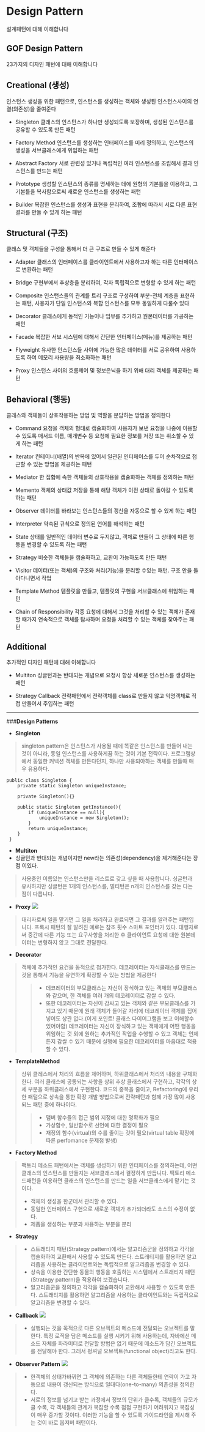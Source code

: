# Design Pattern
설계패턴에 대해 이해합니다

## GOF Design Pattern
23가지의 디자인 패턴에 대해 이해합니다

## Creational (생성)
인스턴스 생성을 위한 패턴으로, 인스턴스를 생성하는 객체와 생성된 인스턴스사이의 연결(의존성)을 줄여준다

* Singleton
클래스의 인스턴스가 하나만 생성되도록 보장하며, 생성된 인스턴스를 공유할 수 있도록 만든 패턴

* Factory Method
인스턴스를 생성하는 인터페이스를 미리 정의하고, 인스턴스의 생성을 서브클래스에게 위임하는 패턴

* Abstract Factory
서로 관련성 있거나 독립적인 여러 인스턴스를 조립해서 결과 인스턴스를 만드는  패턴

* Prototype
생성할 인스턴스의 종류를 명세하는 데에 원형의 기본틀을 이용하고, 그 기본틀을 복사함으로써 새로운 인스턴스를 생성하는 패턴

* Builder
복잡한 인스턴스를 생성과 표현을 분리하여, 조합에 따라서 서로 다른 표현 결과를 만들 수 있게 하는 패턴

## Structural (구조)
클래스 및 객체들을 구성을 통해서 더 큰 구조로 만들 수 있게 해준다  

* Adapter
클래스의 인터페이스를 클라이언트에서 사용하고자 하는 다른 인터페이스로 변환하는 패턴

* Bridge
구현부에서 추상층을 분리하여, 각자 독립적으로 변형할 수 있게 하는 패턴

* Composite
인스턴스들의 관계를 트리 구조로 구성하여 부분-전체 계층을 표현하는 패턴, 사용자가 단일 인스턴스와 복합 인스턴스를 모두 동일하게 다룰수 있다

* Decorator
클래스에게 동적인 기능이나 임무를 추가하고 원본데이터를 가공하는 패턴

* Facade
복잡한 서브 시스템에 대해서 간단한 인터페이스(메뉴)를 제공하는 패턴

* Flyweight
유사한 인스턴스들 사이에 가능한 많은 데이터를 서로 공유하여 사용하도록 하여 메모리 사용량을 최소화하는 패턴

* Proxy
인스턴스 사이의 흐름제어 및 정보은닉을 하기 위해 대리 객체를 제공하는 패턴

## Behavioral (행동)
클래스와 객체들이 상호작용하는 방법 및 역할을 분담하는 방법을 정의한다

* Command
요청을 객체의 형태로 캡슐화하여 사용자가 보낸 요청을 나중에 이용할 수 있도록 매서드 이름, 매개변수 등 요청에 필요한 정보를 저장 또는 취소할 수 있게 하는 패턴

* Iterator
컨테이너(배열)의 반복에 있어서 일관된 인터페이스를 두어 순차적으로 접근할 수 있는 방법을 제공하는 패턴

* Mediator
한 집합에 속한 객체들의 상호작용을 캡슐화하는 객체를 정의하는 패턴

* Memento
객체의 상태값 저장을 통해 해당 객체가 이전 상태로 돌아갈 수 있도록 하는 패턴

* Observer
데이터를 바라보는 인스턴스들의 갱신을 자동으로 할 수 있게 하는 패턴

* Interpreter
약속된 규칙으로 정의된 언어를 해석하는 패턴

* State
상태를 일반적인 데이터 변수로 두지않고, 객체로 만들어 그 상태에 따른 행동을 변경할 수 있도록 하는 패턴

* Strategy
비슷한 객체들을 캡슐화하고, 교환이 가능하도록 만든 패턴

* Visitor
데이터(또는 객체)의 구조와 처리(기능)을 분리할 수있는 패턴. 구조 안을 돌아다니면서 작업

* Template Method
템플릿을 만들고, 템플릿의 구현을 서브클래스에 위임하는 패턴

* Chain of Responsibility
각종 요청에 대해서 그것을 처리할 수 있는 객체가 존재할 때가지 연속적으로 객체를 탐사하며 요청을 처리할 수 있는 객체를 찾아주는 패턴

## Additional
추가적인 디자인 패턴에 대해 이해합니다

* Multiton
싱글턴과는 반대되는 개념으로 요청시 항상 새로운 인스턴스를 생성하는 패턴

* Strategy Callback
전략패턴에서 전략객체를 class로 만들지 않고 익명객체로 직접 만들어서 주입하는 패턴


---------------------------------------------------


###**Design Patterns**

- **Singleton**
>  singleton pattern은 인스턴스가 사용될 때에 똑같은 인스턴스를 만들어 내는 것이 아니라, 동일 인스턴스를 사용하게끔 하는 것이 기본 전략이다. 프로그램상에서 동일한 커넥션 객체를 만든다던지, 하나만 사용되야하는 객체를 만들때 매우 유용하다.
```
public class Singleton {
	private static Singleton uniqueInstance;
	
	private Singleton(){}
	
	public static Singleton getInstance(){
		if (uniqueInstance == null){
			uniqueInstance = new Singleton();
		}
		return uniqueInstance;
	}
 }
```
- **Multiton**
 - 싱글턴과 반대되는 개념이지만 new라는 의존성(dependency)을 제거해준다는 장점 이있다.
> 사용중인 이름있는 인스턴스만을 리스트로 갖고 싶을 때 사용합니다. 싱글턴과 유사하지만 싱글턴은 1개의 인스턴스를, 멀티턴은 n개의 인스턴스를 갖는 다는 점이 다릅니다.

- **Proxy**
![](http://upload.wikimedia.org/wikipedia/commons/thumb/7/75/Proxy_pattern_diagram.svg/500px-Proxy_pattern_diagram.svg.png)
> 대리자로써 일을 맡기면 그 일을 처리하고 완료되면 그 결과를 알려주는 패턴입니다. 프록시 패턴의 잘 알려진 예로는 참조 횟수 스마트 포인터가 있다.
> 대행자로써 중간에 다른 기능 또는 요구사항을 처리한 후 클라이언트 요청에 대한 원본데이터는 변형하지 않고 그대로 전달한다.

- **Decorator**
> 객체에 추가적인 요건을 동적으로 첨가한다. 
데코레이터는 자식클래스를 만드는 것을 통해서 기능을 유연하게 확장할 수 있는 방법을 제공한다
>> - 데코레이터의 부모클래스는 자신이 장식하고 있는 객체의 부모클래스와 같으며, 한 객체를 여러 개의 데코레이터로 감쌀 수 있다. 
>> - 또한 데코레이터는 자신이 감싸고 있는 객체와 같은 부모클래스를 가지고 있기 때문에 원래 객체가 들어갈 자리에 데코레이터 객체를 집어넣어도 상관 없다.(이게 포인트!  클래스 다이어그램을 보고 이해할수 있어야함) 
데코레이터는 자신이 장식하고 있는 객체에게 어떤 행동을 위임하는 것 외에 원하는 추가적인 작업을 수행할 수 있고 객체는 언제든지 감쌀 수 있기 때문에 실행에 필요한 데코레이터를 마음대로 적용할 수 있다.

- **TemplateMethod**
> 상위 클레스에서 처리의 흐름을 제어하며, 하위클래스에서 처리의 내용을 구체화한다.
> 여러 클래스에 공통되는 사항을 상위 추상 클래스에서 구현하고, 각각의 상세 부분을 하위클래스에서 구현한다. 코드의 중복을 줄이고, Refactoring에 유리한 패털으로 상속을 통한 확장 개발 방법으로써 전략패턴과 함께 가장 많이 사용되느 패턴 중에 하나이다.
>> - 맴버 함수들의 접근 범위 지정에 대한 명확화가 필요
>> - 가상함수, 일반함수로 선언에 대한 결정이 필요
>> - 재정의 함수(virtual)의 수를 줄이는 것이 필요(virtual table 확장에 따른 perfomance 문제점 발생) 

- **Factory Method**
> 팩토리 메소드 패턴에서는 객체를 생성하기 위한 인터페이스를 정의하는데, 어떤 클래스의 인스턴스를 만들지는 서브클래스에서 결정하게 만듭니다. 팩토리 메소드패턴을 이용하면 클래스의 인스턴스를 만드는 일을 서브클래스에게 맡기는 것이다.
> - 객체의 생성을 한군데서 관리할 수 있다.
> -  동일한 인터페이스 구현으로 새로운 객체가 추가되더라도 소스의 수정이 없다.
> - 제품을 생성하는 부분과 사용하는 부분을 분리

- **Strategy**
> - 스트래티지 패턴(Strategy pattern)에서는 알고리즘군을 정의하고 각각을 캡슐화하여 교환해서 사용할 수 있도록 만든다. 스트래티지를 활용하면 알고리즘을 사용하는 클라이언트와는 독립적으로 알고리즘을 변경할 수 있다.
> -  상속을 이용한 간단한 동물의 행동을 호출하는 시스템에서 스트래티지 패턴(Strategy pattern)을 적용하여 보겠습니다.
> - 알고리즘군을 정의하고 각각을 캡슐화하여 교환해서 사용할 수 있도록 만든다. 스트래티지를 활용하면 알고리즘을 사용하는 클라이언트와는 독립적으로 알고리즘을 변경할 수 있다.

- **Callback**
![](http://cfile29.uf.tistory.com/image/122C37544D3535FB1FE5CF)
> - 실행되는 것을 목적으로 다른 오브젝트의 메소드에 전달되는 오브젝트를 말한다.
특정 로직을 담은 메소드를 실행 시키기 위해 사용하는데, 자바에선 메소드 자체를 파라미터로 전달할 방법은 없기 때문에 메소드가 담긴 오브젝트를 전달해야 한다.
그래서 펑셔널 오브젝트(functional object)라고도 한다.


- **Observer Pattern**
![](https://encrypted-tbn1.gstatic.com/images?q=tbn:ANd9GcTc_ygdI812TjEViX2f1Lv0oEqJqsMm2gARNh83EvCl_dZLf3dp)
> - 한객체의 상태가바뀌면 그 객체에 의존하는 다른 객체들한테 연락이 가고 자동으로 내용이 갱신되는 방식으로 일대다(one-to-many) 의존성을 정의한다.
> - 서로의 정보를 넘기고 받는 과정에서 정보의 단위가 클수록, 객체들의 규모가 클 수록, 각 객체들의 관계가 복잡할 수록 점점 구현하기 어려워지고 복잡성이 매우 증가할 것이다. 이러한 기능을 할 수 있도록 가이드라인을 제시해 주는 것이 바로 옵저버 패턴이다.


